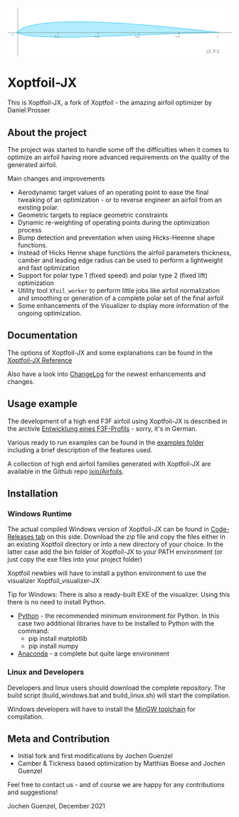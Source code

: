 
<!-- PROJECT LOGO -->
<br />
<p align="center">
  <a href="https://github.com/jxjo/Xoptfoil">
    <img src="images/logo.png" alt="Logo" width="800" >
  </a>
</p>

# Xoptfoil-JX

This is Xoptfoil-JX, a fork of Xoptfoil - the amazing airfoil optimizer by Daniel Prosser  



## About the project

The project was started to handle some off the difficulties when it comes to optimize an airfoil having more advanced requirements on the quality of the generated airfoil. 

Main changes and improvements 

* Aerodynamic target values of an operating point to ease the final tweaking of an optimization - or to reverse engineer an airfoil from an existing polar.
* Geometric targets to replace geometric constraints
* Dynamic re-weighting of operating points during the optimization process
* Bump detection and preventation when using Hicks-Heenne shape functions.
* Instead of Hicks Henne shape functions the airfoil parameters thickness, camber and leading edge radius can be used to perform a lightweight and fast optimization
* Support for polar type 1 (fixed speed) and polar type 2 (fixed lift) optimization
* Utility tool `Xfoil_worker` to perform little jobs like airfoil normalization and smoothing or generation of a complete polar set of the final airfoil
* Some enhancements of the Visualizer to dsplay more information of the ongoing optimization.


## Documentation 

The options of Xoptfoil-JX and some explanations can be found in the [Xoptfoil-JX Reference](https://github.com/jxjo/Xoptfoil/blob/master/doc/Xoptfoil-JX.pdf)

Also have a look into [ChangeLog](https://github.com/jxjo/Xoptfoil/blob/master/doc/ChangeLog.pdf) for the newest enhancements and changes.

## Usage example

The development of a high end F3F airfoil using Xoptfoil-JX is described in the arctivle [Entwicklung eines F3F-Profils](http://www.rc-network.de/forum/showthread.php/769110-Entwicklung-eines-F3F-Profils) - sorry, it's in German.

Various ready to run examples can be found in the [examples folder](examples) including a brief description of the features used.

A collection of high end airfoil families generated with Xoptfoil-JX are available in the Github repo [jxjo/Airfoils](https://github.com/jxjo/Airfoils).


## Installation

### Windows Runtime

The actual compiled Windows version of Xoptfoil-JX can be found in  [Code-Releases tab](https://github.com/jxjo/Xoptfoil/releases) on this side.
Download the zip file and copy the files either in an existing Xoptfoil directory or into a new directory of your choice. In the latter case add the bin folder of Xoptfoil-JX to your PATH environment (or just copy the exe files into your project folder)

Xoptfoil newbies will have to install a python environment to use the visualizer Xoptfoil_visualizer-JX

Tip for Windows: There is also a ready-built EXE of the visualizer. Using this there is no need to install Python.

- [Python](https://www.python.org/downloads/) - the recommended minimum environment for Python. In this case two additional libraries have to be installed to Python with the command:
  - pip install matplotlib
  - pip install numpy
- [Anaconda](https://www.anaconda.com/distribution/) - a complete but quite large environment



### Linux and Developers

Developers and linux users should download the complete repository. The build script (build_windows.bat and build_linux.sh) will start the compilation.

Windows developers will have to install the [MinGW toolchain](https://sourceforge.net/projects/mingw-w64/files/Toolchains%20targetting%20Win32/Personal%20Builds/mingw-builds/) for compilation.

## Meta and Contribution

* Initial fork and first modifications by Jochen Guenzel 
* Camber & Tickness based optimization by Matthias Boese and Jochen Guenzel

Feel free to contact us - and of course we are happy for any contributions and suggestions!

Jochen Guenzel, December 2021
